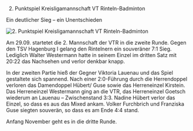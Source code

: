2. Punktspiel Kreisligamannschaft VT Rinteln-Badminton

Ein deutlicher Sieg – ein Unentschieden

![2. Punktspiel Kreisligamannschaft VT Rinteln-Badminton
](2019-10-01-punktspiel.jpg)

Am 29.09.  startetet die 2. Mannschaft der VTR in die zweite Runde. Gegen den TSV Hagenburg I gelang den Rintelnern ein souveräner 7:1 Sieg. Lediglich Walter Westermann hatte in seinem Einzel im dritten Satz mit 20:22 das Nachsehen und verlor denkbar knapp.

In der zweiten Partie hieß der Gegner Viktoria Lauenau und das Spiel gestaltete sich spannend. Nach einer 2:0-Führung durch die Herrendoppel verloren das Damendoppel Hübert/ Guse sowie das Herreneinzel Kirstein. Das Herreneinzel Westermann ging an die VTR, das Herreneinzel Goetsch wiederum an Lauenau – Zwischenstand 3:3. Nadine Hübert verlor das Einzel, so dass es aus das Mixed ankam. Volker Furchbrich und Franziska Guse siegten souverän, so dass es am Ende 4:4 stand.

Anfang November geht es in die dritte Runde.